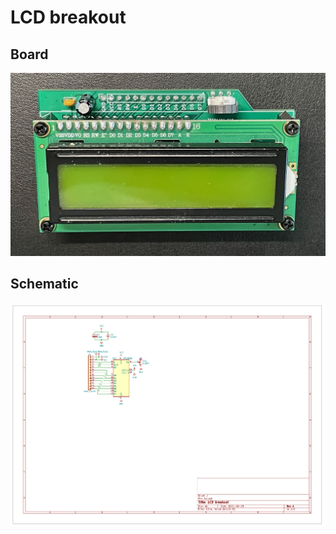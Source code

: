 # LCD breakout

## Board

![board](./images/board.jpg)

## Schematic

![schematic](./images/schematic.png)

